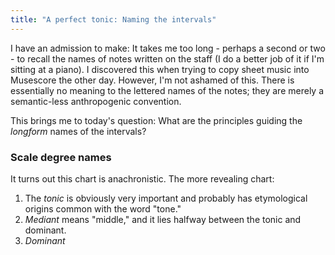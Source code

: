 ```yaml
---
title: "A perfect tonic: Naming the intervals"
---
```


I have an admission to make: It takes me too long - perhaps a second or two - to recall the names of notes written on the staff (I do a better job of it if I'm sitting at a piano). I discovered this when trying to copy sheet music into Musescore the other day. However, I'm not ashamed of this. There is essentially no meaning to the lettered names of the notes; they are merely a semantic-less anthropogenic convention.

This brings me to today's question: What are the principles guiding the _longform_ names of the intervals?

### Scale degree names

<div id="scale"></div>
<script>
makeInteractive("scale", `
X:1
K:C
L: 1/4
Q:1/4=60
CDEFGAB
w: tonic supertonic mediant subdominant dominant submediant leading~tone
`);
D('scale').style.display = "none";
</script>

It turns out this chart is anachronistic. The more revealing chart:

<div id="scale2"></div>
<script>
makeInteractive("scale2", `
X:1
K:C
L: 1/4
Q:1/4=60
C[D_B,][EA,][GF,]
w: tonic supertonic/subtonic mediant/submediant dominant/subdominant
`);
D('scale2').style.display = "none";
</script>


1. The _tonic_ is obviously very important and probably has etymological origins common with the word "tone."
2. _Mediant_ means "middle," and it lies halfway between the tonic and dominant.
3. _Dominant_
